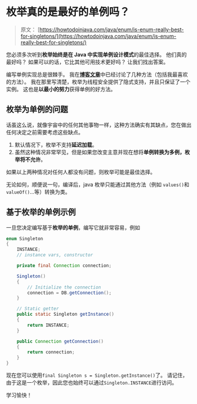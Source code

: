 # 枚举真的是最好的单例吗？

> 原文： [https://howtodoinjava.com/java/enum/is-enum-really-best-for-singletons/](https://howtodoinjava.com/java/enum/is-enum-really-best-for-singletons/)

您必须多次听到**枚举始终是在 Java 中实现单例设计模式**的最佳选择。 他们真的最好吗？ 如果可以的话，它比其他可用技术更好吗？ 让我们找出答案。

编写单例实现总是很棘手。 我在[**博客文章**](//howtodoinjava.com/design-patterns/singleton-design-pattern-in-java/)中已经讨论了几种方法（包括我最喜欢的方法）。 我在那里写清楚，枚举为线程安全提供了隐式支持，并且只保证了一个实例。 这也是**以最小的努力**获得单例的好方法。

## 枚举为单例的问题

话虽这么说，就像宇宙中的任何其他事物一样，这种方法确实有其缺点，您在做出任何决定之前需要考虑这些缺点。

1.  默认情况下，枚举不支持**延迟加载**。
2.  虽然这种情况非常罕见，但是如果您改变主意并现在想将**单例转换为多例，枚举将不允许**。

如果以上两种情况对任何人都没有问题，则枚举可能是最佳选择。

无论如何，顺便说一句，编译后，java 枚举只能通过其他方法（例如 `values()`和`valueOf()`…等）转换为类。

## 基于枚举的单例示例

一旦您决定编写基于**枚举的单例**，编写它就非常容易，例如

```java
enum Singleton
{
	INSTANCE;
	// instance vars, constructor

	private final Connection connection;

	Singleton()
	{
		// Initialize the connection
		connection = DB.getConnection();
	}

	// Static getter
	public static Singleton getInstance()
	{
		return INSTANCE;
	}

	public Connection getConnection()
	{
		return connection;
	}
}
```

现在您可以使用`final Singleton s = Singleton.getInstance()`了。 请记住，由于这是一个枚举，因此您也始终可以通过`Singleton.INSTANCE`进行访问。

学习愉快！